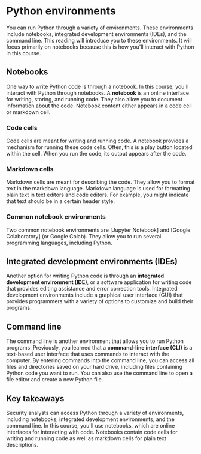 # Python environments
You can run Python through a variety of environments. These environments include notebooks, integrated development environments (IDEs), and the command line. This reading will introduce you to these environments. It will focus primarily on notebooks because this is how you'll interact with Python in this course.

## Notebooks
One way to write Python code is through a notebook. In this course, you'll interact with Python through notebooks. A **notebook** is an online interface for writing, storing, and running code. They also allow you to document information about the code. Notebook content either appears in a code cell or markdown cell.

### Code cells
Code cells are meant for writing and running code. A notebook provides a mechanism for running these code cells. Often, this is a play button located within the cell. When you run the code, its output appears after the code. 

### Markdown cells
Markdown cells are meant for describing the code. They allow you to format text in the markdown language. Markdown language is used for formatting plain text in text editors and code editors. For example, you might indicate that text should be in a certain header style. 

### Common notebook environments
Two common notebook environments are [Jupyter Notebook] and [Google Colaboratory] (or Google Colab). They allow you to run several programming languages, including Python. 

## Integrated development environments (IDEs)
Another option for writing Python code is through an **integrated development environment (IDE)**, or a software application for writing code that provides editing assistance and error correction tools. Integrated development environments include a graphical user interface (GUI) that provides programmers with a variety of options to customize and build their programs. 

## Command line
The command line is another environment that allows you to run Python programs. Previously, you learned that a **command-line interface (CLI)** is a text-based user interface that uses commands to interact with the computer. By entering commands into the command line, you can access all files and directories saved on your hard drive, including files containing Python code you want to run. You can also use the command line to open a file editor and create a new Python file.

## Key takeaways
Security analysts can access Python through a variety of environments, including notebooks, integrated development environments, and the command line. In this course, you'll use notebooks, which are online interfaces for interacting with code. Notebooks contain code cells for writing and running code as well as markdown cells for plain text descriptions.
